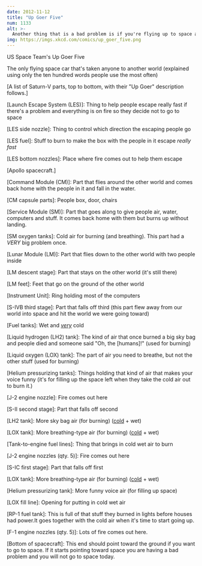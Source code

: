 ```yaml
---
date: 2012-11-12
title: "Up Goer Five"
num: 1133
alt: >-
  Another thing that is a bad problem is if you're flying up to space and the parts start to fall off your space car in the wrong order. If that happens, it means you won't go to space today, or maybe ever.
img: https://imgs.xkcd.com/comics/up_goer_five.png
---
```

US Space Team's Up Goer Five

The only flying space car that's taken anyone to another world (explained using only the ten hundred words people use the most often)

[A list of Saturn-V parts, top to bottom, with their "Up Goer" description follows.]

[Launch Escape System (LES)]: Thing to help people escape really fast if there's a problem and everything is on fire so they decide not to go to space

[LES side nozzle]: Thing to control which direction the escaping people go

[LES fuel]: Stuff to burn to make the box with the people in it escape *really fast*

[LES bottom nozzles]: Place where fire comes out to help them escape

[Apollo spacecraft.]

[Command Module (CM)]: Part that flies around the other world and comes back home with the people in it and fall in the water.

[CM capsule parts]: People box, door, chairs

[Service Module (SM)]: Part that goes along to give people air, water, computers and stuff. It comes back home with them but burns up without landing.

[SM oxygen tanks]: Cold air for burning (and breathing). This part had a *VERY* big problem once.

[Lunar Module (LM)]: Part that flies down to the other world with two people inside

[LM descent stage]: Part that stays on the other world (it's still there)

[LM feet]: Feet that go on the ground of the other world

[Instrument Unit]: Ring holding most of the computers

[S-IVB third stage]: Part that falls off third (this part flew away from our world into space and hit the world we were going toward)

[Fuel tanks]: Wet and *<u>very</u>* cold

[Liquid hydrogen (LH2) tank]: The kind of air that once burned a big sky bag and people died and someone said "Oh, the [humans]!" (used for burning)

[Liquid oxygen (LOX) tank]: The part of air you need to breathe, but not the other stuff (used for burning)

[Helium pressurizing tanks]: Things holding that kind of air that makes your voice funny (it's for filling up the space left when they take the cold air out to burn it.)

[J-2 engine nozzle]: Fire comes out here

[S-II second stage]: Part that falls off second

[LH2 tank]: More sky bag air (for burning) (<u>cold</u> + wet)

[LOX tank]: More breathing-type air (for burning) (<u>cold</u> + wet)

[Tank-to-engine fuel lines]: Thing that brings in cold wet air to burn

[J-2 engine nozzles (qty. 5)]: Fire comes out here

[S-IC first stage]: Part that falls off first

[LOX tank]: More breathing-type air (for burning) (<u>cold</u> + wet)

[Helium pressurizing tank]: More funny voice air (for filling up space)

[LOX fill line]: Opening for putting in cold wet air

[RP-1 fuel tank]: This is full of that stuff they burned in lights before houses had power.It goes together with the cold air when it's time to start going up.

[F-1 engine nozzles (qty. 5)]: Lots of fire comes out here.

[Bottom of spacecraft]: This end should point toward the ground if you want to go to space. If it starts pointing toward space you are having a bad problem and you will not go to space today.